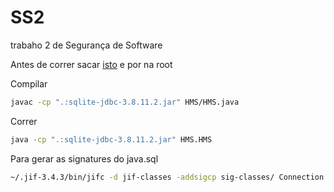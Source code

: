 # SS2
trabaho 2 de Segurança de Software

Antes de correr sacar [isto](https://github.com/pefido/SS/raw/master/WebContent/WEB-INF/lib/sqlite-jdbc-3.8.11.2.jar) e por na root

Compilar

```bash
javac -cp ".:sqlite-jdbc-3.8.11.2.jar" HMS/HMS.java
```

Correr

```bash
java -cp ".:sqlite-jdbc-3.8.11.2.jar" HMS.HMS
```

Para gerar as signatures do java.sql

```bash
~/.jif-3.4.3/bin/jifc -d jif-classes -addsigcp sig-classes/ Connection.jif Driver.jif DriverManager.jif PreparedStatement.jif ResultSet.jif Statement.jif

```
